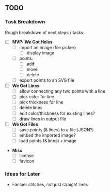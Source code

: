 ## TODO

### Task Breakdown

Rough breakdown of next steps / tasks.

- [ ] **MVP: We Got Holes**
  - [ ] import an image (file picker)
    - [ ] display image
  - [ ] points:
    - [ ] add
    - [ ] move
    - [ ] delete
  - [ ] export points to an SVG file
- [ ] **We Got Lines**
  - [ ] allow connecting any two points with a line
  - [ ] pick color for line
  - [ ] pick thickness for line
  - [ ] delete lines
  - [ ] edit color/thickness for existing lines?
  - [ ] draw lines in output file
- [ ] **We Got Files**
  - [ ] save points (& lines) to a file (JSON?)
  - [ ] embed the imported image?
  - [ ] load points (& lines) + image
- **Misc**
  - [ ] license
  - [ ] favicon

### Ideas for Later

- Fancier stitches, not just straight lines
